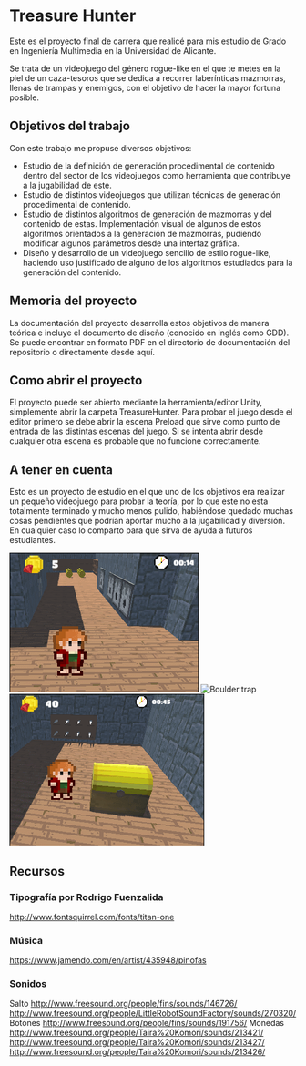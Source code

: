 # Treasure Hunter
Este es el proyecto final de carrera que realicé para mis estudio de Grado en Ingeniería Multimedia en la Universidad de Alicante.

Se trata de un videojuego del género rogue-like en el que te metes en la piel de un caza-tesoros que se dedica a recorrer laberínticas mazmorras, llenas de trampas y enemigos, con el objetivo de hacer la mayor fortuna posible.

## Objetivos del trabajo
Con este trabajo me propuse diversos objetivos:

- Estudio de la definición de generación procedimental de contenido dentro del sector de los videojuegos como herramienta que contribuye a la jugabilidad de este.
- Estudio de distintos videojuegos que utilizan técnicas de generación procedimental de contenido.
- Estudio de distintos algoritmos de generación de mazmorras y del contenido de estas. Implementación visual de algunos de estos algoritmos orientados a la generación de mazmorras, pudiendo modificar algunos parámetros desde una interfaz gráfica.
- Diseño y desarrollo de un videojuego sencillo de estilo rogue-like, haciendo uso justificado de alguno de los algoritmos estudiados para la generación del contenido.

## Memoria del proyecto
La documentación del proyecto desarrolla estos objetivos de manera teórica e incluye el documento de diseño (conocido en inglés como GDD). Se puede encontrar en formato PDF en el directorio de documentación del repositorio o directamente desde aquí.

## Como abrir el proyecto
El proyecto puede ser abierto mediante la herramienta/editor Unity, simplemente abrir la carpeta TreasureHunter. Para probar el juego desde el editor primero se debe abrir la escena Preload que sirve como punto de entrada de las distintas escenas del juego. Si se intenta abrir desde cualquier otra escena es probable que no funcione correctamente.

## A tener en cuenta
Esto es un proyecto de estudio en el que uno de los objetivos era realizar un pequeño videojuego para probar la teoría, por lo que este no esta totalmente terminado y mucho menos pulido, habiéndose quedado muchas cosas pendientes que podrían aportar mucho a la jugabilidad y diversión. En cualquier caso lo comparto para que sirva de ayuda a futuros estudiantes.

![Arrow trap](https://raw.githubusercontent.com/rubenmv/IngenieriaMultimediaTFG/main/img/arrows.gif)
![Boulder trap](https://raw.githubusercontent.com/rubenmv/IngenieriaMultimediaTFG/main/img/boulder-2.gif)
![Treasure Chest](https://raw.githubusercontent.com/rubenmv/IngenieriaMultimediaTFG/main/img/chest.gif)

## Recursos
### Tipografía por Rodrigo Fuenzalida
http://www.fontsquirrel.com/fonts/titan-one

### Música
https://www.jamendo.com/en/artist/435948/pinofas

### Sonidos
Salto
http://www.freesound.org/people/fins/sounds/146726/
http://www.freesound.org/people/LittleRobotSoundFactory/sounds/270320/
Botones
http://www.freesound.org/people/fins/sounds/191756/
Monedas
http://www.freesound.org/people/Taira%20Komori/sounds/213421/
http://www.freesound.org/people/Taira%20Komori/sounds/213427/
http://www.freesound.org/people/Taira%20Komori/sounds/213426/

